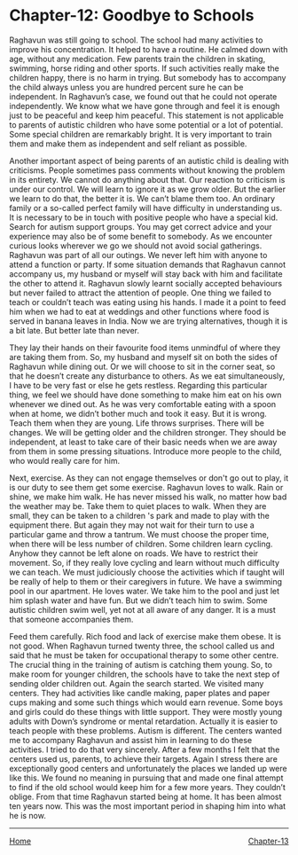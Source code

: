 # Chapter-12: Goodbye to Schools

Raghavun was still going to school. The school had many activities to improve his concentration. It helped to have a routine. He calmed down with age, without any medication. Few parents train the children in skating, swimming, horse riding and other sports. If such activities really make the children happy, there is no harm in trying. But somebody has to accompany the child always unless you are hundred percent sure he can be independent. In Raghavun’s case, we found out that he could not operate independently. We know what we have gone through and feel it is enough just to be peaceful and keep him peaceful. This statement is not applicable to parents of autistic children who have some potential or a lot of potential. Some special children are remarkably bright. It is very important to train them and make them as independent and self reliant as possible. 

Another important aspect of being parents of an autistic child is dealing with criticisms. People sometimes pass comments without knowing the problem in its entirety. We cannot do anything about that. Our reaction to criticism is under our control. We will learn to ignore it as we grow older. But the earlier we learn to do that, the better it is. We can’t blame them too. An ordinary family or a so-called perfect family will have difficulty in understanding us. It is necessary to be in touch with positive people who have a special kid. Search for autism support groups. You may get correct advice and your experience may also be of some benefit to somebody. As we encounter curious looks wherever we go we should not avoid social gatherings. Raghavun was part of all our outings. We never left him with anyone to attend a function or party. If some situation demands that Raghavun cannot accompany us, my husband or myself will stay back with him and facilitate the other to attend it. Raghavun slowly learnt socially accepted behaviours but never failed to attract the attention of people. One thing we failed to teach or couldn’t teach was eating using his hands. I made it a point to feed him when we had to eat at weddings and other functions where food is served in banana leaves in India. Now we are trying alternatives, though it is a bit late. But better late than never.

They lay their hands on their favourite food items unmindful of where they are taking them from. So, my husband and myself sit on both the sides of Raghavun while dining out. Or we will choose to sit in the corner seat, so that he doesn’t create any disturbance to others. As we eat simultaneously, I have to be very fast or else he gets restless. Regarding this particular thing, we feel we should have done something to make him eat on his own whenever we dined out. As he was very comfortable eating with a spoon when at home, we didn’t bother much and took it easy. But it is wrong. Teach them when they are young. Life throws surprises. There will be changes. We will be getting older and the children stronger. They should be independent, at least to take care of their basic needs when we are away from them in some pressing situations. Introduce more people to the child, who would really care for him.

Next, exercise. As they can not engage themselves or don't go out to play, it is our duty to see them get some exercise. Raghavun loves to walk. Rain or shine, we make him walk. He has never missed his walk, no matter how bad the weather may be. Take them to quiet places to walk. When they are small, they can be taken to a children 's park and made to play with the equipment there. But again they may not wait for their turn to use a particular game and throw a tantrum. We must choose the proper time, when there will be less number of children. Some children learn cycling. Anyhow they cannot be left alone on roads. We have to restrict their movement. So, if they really love cycling and learn without much difficulty we can teach. We must judiciously choose the activities which if taught will be really of help to them or their caregivers in future. We have a swimming pool in our apartment. He loves water. We take him to the pool and just let him splash water and have fun. But we didn’t teach him to swim. Some autistic children swim well, yet not at all aware of any danger. It is a must that someone accompanies them. 

Feed them carefully. Rich food and lack of exercise make them obese. It is not good. When Raghavun turned twenty three, the school called us and said that he must be taken for occupational therapy to some other centre. The crucial thing in the training of autism is catching them young. So, to make room for younger children, the schools have to take the next step of sending older children out. Again the search started. We visited many centers. They had activities like candle making, paper plates and paper cups making and some such things which would earn revenue. Some boys and girls could do these things with little support. They were mostly young adults with Down’s syndrome or mental retardation. Actually it is easier to teach people with these problems. Autism is different. The centers wanted me to accompany Raghavun and assist him in learning to do these activities. I tried to do that very sincerely. After a few months I felt that the centers used us, parents, to achieve their targets. Again I stress there are exceptionally good centers and unfortunately the places we landed up were like this. We found no meaning in pursuing that and made one final attempt to find if the old school would keep him for a few more years. They couldn’t oblige. From that time Raghavun started being at home. It has been almost ten years now. This was the most important period in shaping him into what he is now.

<hr>
<span style="display:flex; justify-content: space-between;">
	<a href="index.html">Home</a> <a href="Chapter_13.html">Chapter-13</a> </span> 